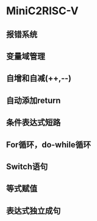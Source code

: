 # MiniC2RISC-V

## 报错系统

## 变量域管理

## 自增和自减(++,--)

## 自动添加return

## 条件表达式短路

## For循环，do-while循环

## Switch语句

## 等式赋值

## 表达式独立成句



